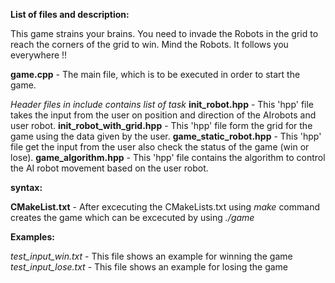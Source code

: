 
**List of files and description:**

This game strains your brains. You need to invade the Robots in the grid to reach the corners of the grid to win.
Mind the Robots. It follows you everywhere !!

**game.cpp** - The main file, which is to be executed in order to start the game.

*Header files in include contains list of task*
**init_robot.hpp** - This 'hpp' file takes the input from the user on position and direction of the AIrobots and user robot.
**init_robot_with_grid.hpp** - This 'hpp' file form the grid for the game using the data given by the user.
**game_static_robot.hpp** - This 'hpp' file get the input from the user also check the status of the game (win or lose).
**game_algorithm.hpp** -  This 'hpp' file contains the algorithm to control the AI robot movement based on the user robot.


**syntax:**

**CMakeList.txt** - After excecuting the CMakeLists.txt using *make* command creates the game which can be excecuted by using *./game*

**Examples:**

*test_input_win.txt* - This file shows an example for winning the game
*test_input_lose.txt* - This file shows an example for losing the game





